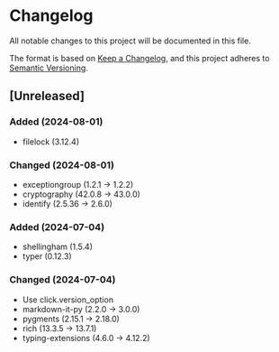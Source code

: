 <!-- markdownlint-configure-file { "MD024": false } -->
# Changelog

All notable changes to this project will be documented in this file.

The format is based on [Keep a Changelog](https://keepachangelog.com/en/1.1.0/),
and this project adheres to [Semantic Versioning](https://semver.org/spec/v2.0.0.html).

## [Unreleased]

### Added (2024-08-01)

- filelock (3.12.4)

### Changed (2024-08-01)

- exceptiongroup (1.2.1 -> 1.2.2)
- cryptography (42.0.8 -> 43.0.0)
- identify (2.5.36 -> 2.6.0)

### Added (2024-07-04)

- shellingham (1.5.4)
- typer (0.12.3)

### Changed (2024-07-04)

- Use click.version_option
- markdown-it-py (2.2.0 -> 3.0.0)
- pygments (2.15.1 -> 2.18.0)
- rich (13.3.5 -> 13.7.1)
- typing-extensions (4.6.0 -> 4.12.2)
